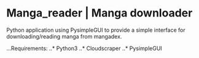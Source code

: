 # Manga_reader | Manga downloader 
Python application using PysimpleGUI to provide a simple interface for downloading/reading manga from mangadex.

...Requirements:
..* Python3 
..* Cloudscraper
..* PysimpleGUI
